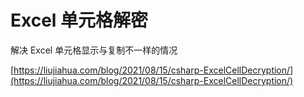 # Excel 单元格解密
解决 Excel 单元格显示与复制不一样的情况

[https://liujiahua.com/blog/2021/08/15/csharp-ExcelCellDecryption/](https://liujiahua.com/blog/2021/08/15/csharp-ExcelCellDecryption/)